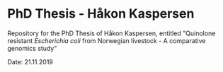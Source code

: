 # PhD Thesis - Håkon Kaspersen
Repository for the PhD Thesis of Håkon Kaspersen, entitled "Quinolone resistant _Escherichia coli_ from Norwegian livestock - A comparative genomics study"

Date: 21.11.2019
